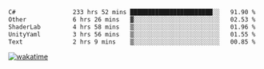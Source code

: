 <!--START_SECTION:waka-->

```txt
C#                233 hrs 52 mins ███████████████████████░░   91.90 %
Other             6 hrs 26 mins   ▓░░░░░░░░░░░░░░░░░░░░░░░░   02.53 %
ShaderLab         4 hrs 58 mins   ▒░░░░░░░░░░░░░░░░░░░░░░░░   01.96 %
UnityYaml         3 hrs 56 mins   ▒░░░░░░░░░░░░░░░░░░░░░░░░   01.55 %
Text              2 hrs 9 mins    ▒░░░░░░░░░░░░░░░░░░░░░░░░   00.85 %
```

<!--END_SECTION:waka-->
[![wakatime](https://wakatime.com/badge/user/6c2f442e-41b4-42e3-bc06-d5d8203ad1da.svg)](https://wakatime.com/@6c2f442e-41b4-42e3-bc06-d5d8203ad1da)
